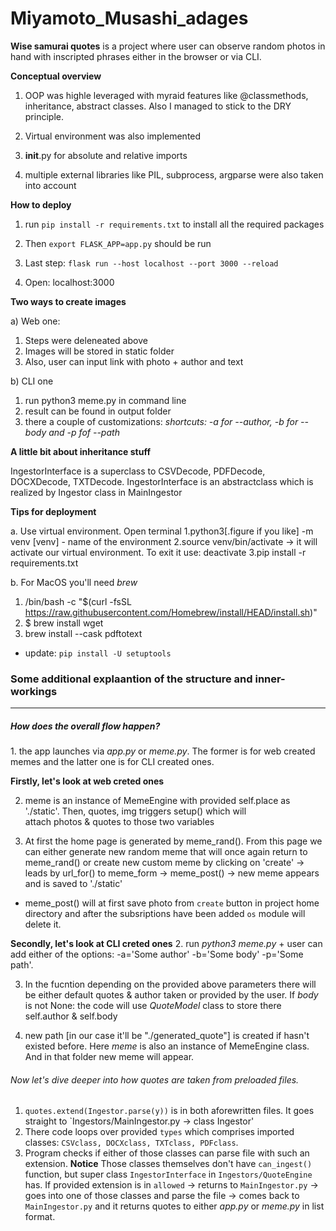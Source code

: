 # Miyamoto_Musashi_adages
**Wise samurai quotes** is a project where user can observe 
random photos in hand with inscripted phrases either in
the browser or via CLI.

**Conceptual overview**

1) OOP was highle leveraged with myraid features like
@classmethods, inheritance, abstract classes. Also I managed
to stick to the DRY principle.

2) Virtual environment was also implemented

3) __init__.py for absolute and relative imports

4) multiple external libraries like PIL, subprocess,
argparse were also taken into account

**How to deploy**

1) run `pip install -r requirements.txt` to install
all the required packages

2) Then `export FLASK_APP=app.py` should be run

3) Last step: `flask run --host localhost --port 3000 --reload`

4) Open: localhost:3000

**Two ways to create images** 

a) Web one:
  1) Steps were deleneated above
  2) Images will be stored in static folder
  3) Also, user can input link with photo + author and text
 
b) CLI one
  1) run python3 meme.py in command line
  2) result can be found in output folder
  3) there a couple of customizations: 
  _shortcuts: -a for --author, -b for --body and -p fof --path_
  
**A little bit about inheritance stuff**

IngestorInterface is a superclass to CSVDecode, PDFDecode,
DOCXDecode, TXTDecode. IngestorInterface is an abstractclass which is realized 
by Ingestor class in MainIngestor
  
 
**Tips for deployment**

a. Use virtual environment. Open terminal
  1.python3[.figure if you like] -m venv [venv] - name of the environment 
  2.source venv/bin/activate -> it will activate our virtual environment. To exit it use: deactivate 
  3.pip install -r requirements.txt
 
b. For MacOS you'll need *brew*
  1. /bin/bash -c "$(curl -fsSL https://raw.githubusercontent.com/Homebrew/install/HEAD/install.sh)"
  2. $ brew install wget
  3. brew install --cask pdftotext
+ update: `pip install -U setuptools`

<h3>Some additional explaantion of the structure and inner-workings</h3>
<hr>
<h5>How does the overall flow happen?</h5>
1. the app launches via <i>app.py</i> or <i>meme.py</i>. The former is for web created memes and the latter
   one is for CLI created ones. <br>

**Firstly, let's look at web creted ones**

2. meme is an instance of MemeEngine with provided self.place as './static'. Then, quotes, img triggers setup() which will       
   attach photos & quotes to those two variables

3. At first the home page is generated by meme_rand(). From this page we can either generate new random meme that will once again 
   return to meme_rand() or create new custom meme by clicking on 'create' -> leads by url_for() to meme_form -> meme_post() ->
   new meme appears and is saved to './static'

- meme_post() will at first save photo from `create` button in project home directory and after the subsriptions have been added
  `os` module will delete it.

**Secondly, let's look at CLI creted ones**
2. run <i>python3 meme.py</i> + user can add either of the options: -a='Some author' -b='Some body' -p='Some path'.

3. In the fucntion depending on the provided above parameters there will be either default quotes & author taken
   or provided by the user. If <i>body</i> is not None: the code will use <i>QuoteModel</i> class to store there
   self.author & self.body

4. new path [in our case it'll be "./generated_quote"] is created if hasn't existed before. Here <i>meme</i> is also an 
   instance of MemeEngine class. And in that folder new meme will appear.

<h6>Now let's dive deeper into how <i>quotes</i> are taken from preloaded files.</h6>

1. `quotes.extend(Ingestor.parse(y))` is in both aforewritten files. It goes straight to `Ingestors/MainIngestor.py -> class Ingestor'
2. There code loops over provided `types` which comprises imported classes: `CSVclass, DOCXclass, TXTclass, PDFclass`.
3. Program checks if either of those classes can parse file with such an extension. 
   **Notice**
  Those classes themselves don't have `can_ingest()` function, but super class `IngestorInterface` in `Ingestors/QuoteEngine` has. 
  If provided extension is in `allowed` -> returns to `MainIngestor.py` -> goes into one of those classes and parse the file ->
  comes back to `MainIngestor.py` and it returns quotes to either <i>app.py</i> or <i>meme.py</i> in list format.
  
